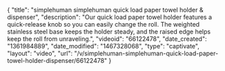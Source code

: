 {
    "title": "simplehuman simplehuman quick load paper towel holder & dispenser",
    "description": "Our quick load paper towel holder features a quick-release knob so you can easily change the roll. The weighted stainless steel base keeps the holder steady, and the raised edge helps keep the roll from unraveling.",
    "videoid": "66122478",
    "date_created": "1361984889",
    "date_modified": "1467328068",
    "type": "captivate",
    "layout": "video",
    "url": "\/v\/simplehuman-simplehuman-quick-load-paper-towel-holder-dispenser\/66122478"
}